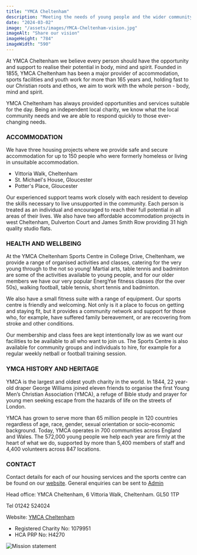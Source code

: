 ```yaml
---
title: "YMCA Cheltenham"
description: "Meeting the needs of young people and the wider community in Cheltenham and Gloucester."
date: "2024-03-02"
image: "/assets/images/YMCA-Cheltenham-vision.jpg"
imageAlt: "Share our vision"
imageHeight: "784"
imageWidth: "590"
---
```


At YMCA Cheltenham we believe every person should have the opportunity and support to realise their potential in body, mind and spirit. Founded in 1855, YMCA Cheltenham has been a major provider of accommodation, sports facilities and youth work for more than 165 years and, holding fast to our Christian roots and ethos, we aim to work with the whole person - body, mind and spirit. 

YMCA Cheltenham has always provided opportunities and services suitable for the day. Being an independent local charity, we know what the local community needs and we are able to respond quickly to those ever-changing needs.

### ACCOMMODATION
We have three housing projects where we provide safe and secure accommodation for up to 150 people who were formerly homeless or living in unsuitable accommodation.
* Vittoria Walk, Cheltenham
* St. Michael's House, Gloucester
* Potter's Place, Gloucester

Our experienced support teams work closely with each resident to develop the skills necessary to live unsupported in the community. Each person is treated as an individual and encouraged to reach their full potential in all areas of their lives. We also have two affordable accommodation projects in west Cheltenham, Dulverton Court and James Smith Row providing 31 high quality studio flats.

### HEALTH AND WELLBEING
At the YMCA Cheltenham Sports Centre in College Drive, Cheltenham, we provide a range of organised activities and classes, catering for the very young through to the not so young! Martial arts, table tennis and badminton are some of the activities available to young people, and for our older members we have our very popular EnergYse fitness classes (for the over 50s), walking football, table tennis, short tennis and badminton. 

We also have a small fitness suite with a range of equipment. Our sports centre is friendly and welcoming. Not only is it a place to focus on getting and staying fit, but it provides a community network and support for those who, for example, have suffered family bereavement, or are recovering from stroke and other conditions. 

Our membership and class fees are kept intentionally low as we want our facilities to be available to all who want to join us. The Sports Centre is also available for community groups and individuals to hire, for example for a regular weekly netball or football training session.

### YMCA HISTORY AND HERITAGE
YMCA is the largest and oldest youth charity in the world. In 1844, 22 year-old draper George Williams joined eleven friends to organise the first Young Men’s Christian Association (YMCA), a refuge of Bible study and prayer for young men seeking escape from the hazards of life on the streets of London. 

YMCA has grown to serve more than 65 million people in 120 countries regardless of age, race, gender, sexual orientation or socio-economic background. Today, YMCA operates in 700 communities across England and Wales. The 572,000 young people we help each year are firmly at the heart of what we do, supported by more than 5,400 members of staff and 4,400 volunteers across 847 locations.

### CONTACT

Contact details for each of our housing services and the sports centre can be found on our [website](http://www.ymcacheltenham.com/contact-us). General enquiries can be sent to [Admin](mailto:admin@cheltenhamymca.com)

Head office:
YMCA Cheltenham,
6 Vittoria Walk,
Cheltenham. GL50 1TP

Tel 01242 524024

Website: [YMCA Cheltenham](https://www.ymcacheltenham.com)

- Registered Charity No: 1079951
- HCA PRP No: H4270

![Mission statement](/assets/images/YMCA-Cheltenham-footer.jpg)